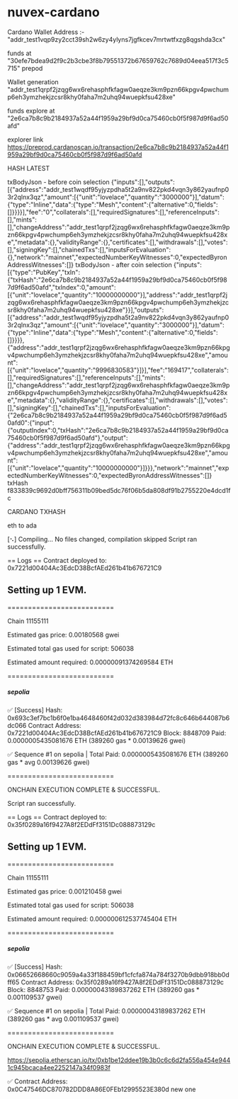 # nuvex-cardano
Cardano Wallet 
Address :- "addr_test1vqp9zy2cct39sh2w6zy4ylyns7jgfkcev7mrtwtfxzg8qgshda3cx"

funds at "30efe7bdea9d2f9c2b3cbe3f8b79551372b67659762c7689d04eea517f3c5715" prepod 

Wallet generation 
"addr_test1qrpf2jzqg6wx6rehasphfkfagw0aeqze3km9pzn66kpgv4pwchump6eh3ymzhekjzcsr8khy0faha7m2uhq94wuepkfsu428xe"

funds explore at "2e6ca7b8c9b2184937a52a44f1959a29bf9d0ca75460cb0f5f987d9f6ad50afd"

explorer link https://preprod.cardanoscan.io/transaction/2e6ca7b8c9b2184937a52a44f1959a29bf9d0ca75460cb0f5f987d9f6ad50afd

HASH LATEST 


txBodyJson - before coin selection {"inputs":[],"outputs":[{"address":"addr_test1wqdf95yjyzpdha5t2a9nv822pkd4vqn3y862yaufnp03r2qlnx3qz","amount":[{"unit":"lovelace","quantity":"3000000"}],"datum":{"type":"Inline","data":{"type":"Mesh","content":{"alternative":0,"fields":[]}}}}],"fee":"0","collaterals":[],"requiredSignatures":[],"referenceInputs":[],"mints":[],"changeAddress":"addr_test1qrpf2jzqg6wx6rehasphfkfagw0aeqze3km9pzn66kpgv4pwchump6eh3ymzhekjzcsr8khy0faha7m2uhq94wuepkfsu428xe","metadata":{},"validityRange":{},"certificates":[],"withdrawals":[],"votes":[],"signingKey":[],"chainedTxs":[],"inputsForEvaluation":{},"network":"mainnet","expectedNumberKeyWitnesses":0,"expectedByronAddressWitnesses":[]}
txBodyJson - after coin selection {"inputs":[{"type":"PubKey","txIn":{"txHash":"2e6ca7b8c9b2184937a52a44f1959a29bf9d0ca75460cb0f5f987d9f6ad50afd","txIndex":0,"amount":[{"unit":"lovelace","quantity":"10000000000"}],"address":"addr_test1qrpf2jzqg6wx6rehasphfkfagw0aeqze3km9pzn66kpgv4pwchump6eh3ymzhekjzcsr8khy0faha7m2uhq94wuepkfsu428xe"}}],"outputs":[{"address":"addr_test1wqdf95yjyzpdha5t2a9nv822pkd4vqn3y862yaufnp03r2qlnx3qz","amount":[{"unit":"lovelace","quantity":"3000000"}],"datum":{"type":"Inline","data":{"type":"Mesh","content":{"alternative":0,"fields":[]}}}},{"address":"addr_test1qrpf2jzqg6wx6rehasphfkfagw0aeqze3km9pzn66kpgv4pwchump6eh3ymzhekjzcsr8khy0faha7m2uhq94wuepkfsu428xe","amount":[{"unit":"lovelace","quantity":"9996830583"}]}],"fee":"169417","collaterals":[],"requiredSignatures":[],"referenceInputs":[],"mints":[],"changeAddress":"addr_test1qrpf2jzqg6wx6rehasphfkfagw0aeqze3km9pzn66kpgv4pwchump6eh3ymzhekjzcsr8khy0faha7m2uhq94wuepkfsu428xe","metadata":{},"validityRange":{},"certificates":[],"withdrawals":[],"votes":[],"signingKey":[],"chainedTxs":[],"inputsForEvaluation":{"2e6ca7b8c9b2184937a52a44f1959a29bf9d0ca75460cb0f5f987d9f6ad50afd0":{"input":{"outputIndex":0,"txHash":"2e6ca7b8c9b2184937a52a44f1959a29bf9d0ca75460cb0f5f987d9f6ad50afd"},"output":{"address":"addr_test1qrpf2jzqg6wx6rehasphfkfagw0aeqze3km9pzn66kpgv4pwchump6eh3ymzhekjzcsr8khy0faha7m2uhq94wuepkfsu428xe","amount":[{"unit":"lovelace","quantity":"10000000000"}]}}},"network":"mainnet","expectedNumberKeyWitnesses":0,"expectedByronAddressWitnesses":[]}
txHash f833839c9692d0bff756311b09bed5dc76f06b5da808df91b2755220e4dcd1fc



CARDANO TXHASH 


eth to ada 

[⠢] Compiling...
No files changed, compilation skipped
Script ran successfully.

== Logs ==
  Contract deployed to: 0x7221d00404Ac3EdcD38BcfAEd261b41b676721C9

## Setting up 1 EVM.

==========================

Chain 11155111

Estimated gas price: 0.00180568 gwei

Estimated total gas used for script: 506038

Estimated amount required: 0.00000091374269584 ETH

==========================

##### sepolia
✅  [Success] Hash: 0x693c3ef7bc1b6f0e1ba4648460f42d032d383984d72fc8c646b644087b6dc066
Contract Address: 0x7221d00404Ac3EdcD38BcfAEd261b41b676721C9
Block: 8848709
Paid: 0.0000005435081676 ETH (389260 gas * 0.00139626 gwei)

✅ Sequence #1 on sepolia | Total Paid: 0.0000005435081676 ETH (389260 gas * avg 0.00139626 gwei)


==========================

ONCHAIN EXECUTION COMPLETE & SUCCESSFUL.


Script ran successfully.

== Logs ==
  Contract deployed to: 0x35f0289a16f9427A8f2EDdFf3151Dc088873129c

## Setting up 1 EVM.

==========================

Chain 11155111

Estimated gas price: 0.001210458 gwei

Estimated total gas used for script: 506038

Estimated amount required: 0.000000612537745404 ETH

==========================

##### sepolia
✅  [Success] Hash: 0x06652668660c9059a4a33f188459bf1cfcfa874a784f3270b9dbb918bb0dff65
Contract Address: 0x35f0289a16f9427A8f2EDdFf3151Dc088873129c
Block: 8848753
Paid: 0.00000043189837262 ETH (389260 gas * 0.001109537 gwei)

✅ Sequence #1 on sepolia | Total Paid: 0.00000043189837262 ETH (389260 gas * avg 0.001109537 gwei)


==========================

ONCHAIN EXECUTION COMPLETE & SUCCESSFUL.

https://sepolia.etherscan.io/tx/0xb1be12ddee19b3b0c6c6d2fa556a454e9441c945bcaca4ee2252147a34f0983f





✅ Contract Address: 0x0C47546DC870782DDD8A86E0FEb12995523E380d
new one 
